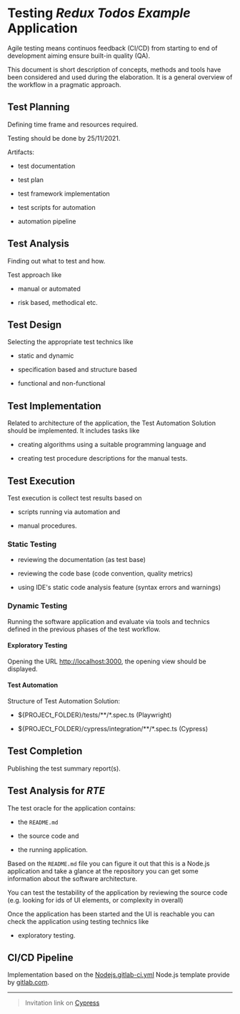 # Testing _Redux Todos Example_ Application

Agile testing means continuos feedback (CI/CD) from starting to end of development aiming ensure built-in quality (QA).

This document is short description of concepts, methods and tools have been considered and used during the elaboration. It is a general overview of the workflow in a pragmatic approach.

## Test Planning

Defining time frame and resources required.

Testing should be done by 25/11/2021.

Artifacts:

- test documentation

- test plan

- test framework implementation
  
- test scripts for automation

- automation pipeline

## Test Analysis

Finding out what to test and how.

Test approach like

- manual or automated

- risk based, methodical etc.

## Test Design

Selecting the appropriate test technics like

- static and dynamic

- specification based and structure based

- functional and non-functional

## Test Implementation

Related to architecture of the application, the Test Automation Solution should be implemented. It includes tasks like

- creating algorithms using a suitable programming language and

- creating test procedure descriptions for the manual tests.

## Test Execution

Test execution is collect test results based on

- scripts running via automation and

- manual procedures.

### Static Testing

- reviewing the documentation (as test base)

- reviewing the code base (code convention, quality metrics)

- using IDE's static code analysis feature (syntax errors and warnings)

### Dynamic Testing

Running the software application and evaluate via tools and technics defined in the previous phases of the test workflow.

#### Exploratory Testing

Opening the URL [http://localhost:3000](http://localhost:3000), the opening view should be displayed.

#### Test Automation

Structure of Test Automation Solution:

- ${PROJECt_FOLDER}/tests/**/*.spec.ts (Playwright)

- ${PROJECt_FOLDER}/cypress/integration/**/*.spec.ts (Cypress)

## Test Completion

Publishing the test summary report(s).

## Test Analysis for _RTE_

The test oracle for the application contains:

- the `README.md`

- the source code and
  
- the running application.

Based on the `README.md` file you can figure it out that this is a Node.js application and take a glance at the repository you can get some information about the software architecture.

You can test the testability of the application by reviewing the source code (e.g. looking for ids of UI elements, or complexity in overall)

Once the application has been started and the UI is reachable you can check the application using testing technics like

- exploratory testing.

## CI/CD Pipeline

Implementation based on the [Nodejs.gitlab-ci.yml](https://gitlab.com/gitlab-org/gitlab/-/blob/master/lib/gitlab/ci/templates/Nodejs.gitlab-ci.yml) Node.js template provide by [gitlab.com](https://docs.gitlab.com/ee/ci/examples/#cicd-templates).

---
> Invitation link on [Cypress](https://dashboard.cypress.io/invitation/75a50046-0d2e-4c50-bef2-b63104b2dec5)
